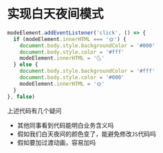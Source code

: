 # 实现白天夜间模式

```js
modeElement.addEventListener('click', () => {
  if (modeElement.innerHTML === '🌞') {
    document.body.style.backgroundColor = '#000'
    document.body.style.color = '#fff'
    modeElement.innerHTML = '🌜'
  } else {
    document.body.style.backgroundColor = '#fff'
    document.body.style.color = '#000'
    modeElement.innerHTML = '🌞'
  }
}, false)
```

上述代码有几个疑问

- 其他同事看到代码能明白业务含义吗
- 假如我们白天夜间的颜色变了，能避免修改`JS`代码吗
- 假如要加过渡动画，容易加吗
